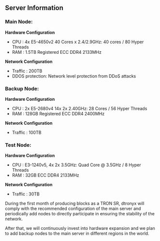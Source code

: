 


## Server Information
### Main Node:
**Hardware Configuration**
* CPU		: 4x E5-4650v2 40 Cores x 2.4/2.9GHz: 40 cores / 80 Hyper Threads
* RAM		: 1.5TB Registered ECC DDR4 2133MHz

**Network Configuration**
* Traffic	: 200TB
* DDOS protection: Network level protection from DDoS attacks

### Backup Node:
**Hardware Configuration**
* CPU : 2x E5-2680v4 14x 2x 2.40GHz: 28 Cores / 56 Hyper Threads
* RAM : 128GB Registered ECC DDR4 2400MHz

**Network Configuration**
* Traffic	: 100TB

### Test Node:
**Hardware Configuration**
* CPU		: E3-1240v5, 4x 2x 3.5GHz: Quad Core @ 3.5GHz / 8 Hyper Threads
* RAM		: 32GB ECC DDR4 2133MHz

**Network Configuration**
* Traffic	: 30TB



During the first month of producing blocks as a TRON SR, dtronyx will comply with the recommended configuration of the main server and periodically add nodes to directly participate in ensuring the stability of the network.

After that, we will continuously invest into hardware expansion and we plan to add backup nodes to the main server in different regions in the world.
